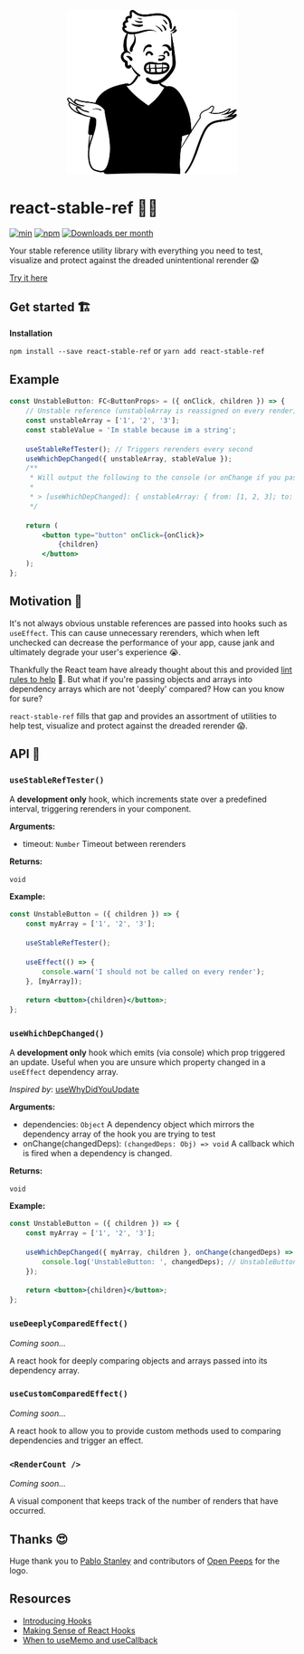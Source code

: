 <p align="center">
  <img width="300" src="./assets/logo.png" alt="Test stable references">
</p>

# react-stable-ref 🤷‍♂️

[![min](https://img.shields.io/bundlephobia/min/react-stable-ref.svg)](https://www.npmjs.com/package/react-stable-ref)
[![npm](https://img.shields.io/npm/v/react-stable-ref.svg)](https://www.npmjs.com/package/react-stable-ref)
[![Downloads per month](https://img.shields.io/npm/dm/react-stable-ref.svg)](https://www.npmjs.com/package/react-stable-ref)

Your stable reference utility library with everything you need to test, visualize and protect against the dreaded unintentional rerender 😱

[Try it here](https://danieldelcore.github.io/react-stable-ref/)

## Get started 🏗

**Installation**

`npm install --save react-stable-ref` or `yarn add react-stable-ref`

## Example

```jsx
const UnstableButton: FC<ButtonProps> = ({ onClick, children }) => {
    // Unstable reference (unstableArray is reassigned on every render)
    const unstableArray = ['1', '2', '3'];
    const stableValue = 'Im stable because im a string';

    useStableRefTester(); // Triggers rerenders every second
    useWhichDepChanged({ unstableArray, stableValue });
    /**
     * Will output the following to the console (or onChange if you pass it in)
     *
     * > [useWhichDepChanged]: { unstableArray: { from: [1, 2, 3]; to: [1, 2, 3]}}
     */

    return (
        <button type="button" onClick={onClick}>
            {children}
        </button>
    );
};
```

## Motivation 🧠

It's not always obvious unstable references are passed into hooks such as `useEffect`. This can cause unnecessary rerenders, which when left unchecked can decrease the performance of your app, cause jank and ultimately degrade your user's experience 😭.

Thankfully the React team have already thought about this and provided [lint rules to help](https://www.npmjs.com/package/eslint-plugin-react-hooks) 🥰. But what if you're passing objects and arrays into dependency arrays which are not 'deeply' compared? How can you know for sure?

`react-stable-ref` fills that gap and provides an assortment of utilities to help test, visualize and protect against the dreaded rerender 😱.

## API 🤖

### `useStableRefTester()`

A **development only** hook, which increments state over a predefined interval, triggering rerenders in your component.

**Arguments:**

-   timeout: `Number` Timeout between rerenders

**Returns:**

`void`

**Example:**

```jsx
const UnstableButton = ({ children }) => {
    const myArray = ['1', '2', '3'];

    useStableRefTester();

    useEffect(() => {
        console.warn('I should not be called on every render');
    }, [myArray]);

    return <button>{children}</button>;
};
```

### `useWhichDepChanged()`

A **development only** hook which emits (via console) which prop triggered an update. Useful when you are unsure which property changed in a `useEffect` dependency array.

_Inspired by_: [useWhyDidYouUpdate](https://usehooks.com/useWhyDidYouUpdate/)

**Arguments:**

-   dependencies: `Object` A dependency object which mirrors the dependency array of the hook you are trying to test
-   onChange(changedDeps): `(changedDeps: Obj) => void` A callback which is fired when a dependency is changed.

**Returns:**

`void`

**Example:**

```jsx
const UnstableButton = ({ children }) => {
    const myArray = ['1', '2', '3'];

    useWhichDepChanged({ myArray, children }, onChange(changedDeps) => {
        console.log('UnstableButton: ', changedDeps); // UnstableButton: myArray
    });

    return <button>{children}</button>;
};
```

### `useDeeplyComparedEffect()`

_Coming soon..._

A react hook for deeply comparing objects and arrays passed into its dependency array.

### `useCustomComparedEffect()`

_Coming soon..._

A react hook to allow you to provide custom methods used to comparing dependencies and trigger an effect.

### `<RenderCount />`

_Coming soon..._

A visual component that keeps track of the number of renders that have occurred.

## Thanks 😍

Huge thank you to [Pablo Stanley](https://twitter.com/pablostanley) and contributors of [Open Peeps](https://www.openpeeps.com/?ref=react-stable-ref) for the logo.

## Resources

-   [Introducing Hooks](https://reactjs.org/docs/hooks-intro.html)
-   [Making Sense of React Hooks](https://medium.com/@dan_abramov/making-sense-of-react-hooks-fdbde8803889)
-   [When to useMemo and useCallback](https://kentcdodds.com/blog/usememo-and-usecallback/)
